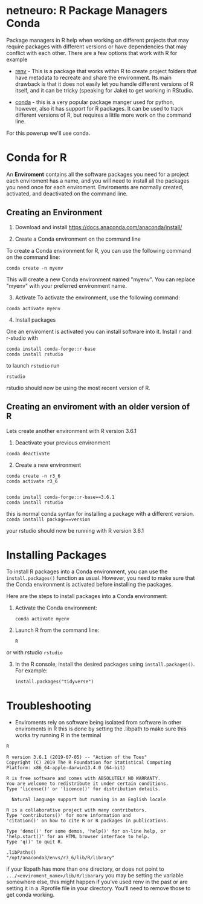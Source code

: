 # netneuro: R Package Managers Conda

Package managers in R help when working on different projects that may require packages with different versions or have dependencies that may conflict with each other. There are a few options that work with R for example

* [renv](https://rstudio.github.io/renv/articles/renv.html) - This is a package that works within R to create project folders that have metadata to recreate and share the environment. Its main drawback is that it does not easily let you handle different versions of R itself, and it can be tricky (speaking for Jake) to get working in RStudio. 

* [conda](https://docs.anaconda.com/working-with-conda/packages/using-r-language/) - this is a very popular package manger used for python, however, also it has support for R packages. It can be used to track different versions of R, but requires a little more work on the command line.

For this powerup we'll use conda.

# Conda for R

An **Enviroment** contains all the software packages you need for a project each enviroment has a name, and you will need to install all the packages you need once for each enviroment. Enviroments are normally created, activated, and deactivated on the command line. 

## Creating an Environment

1) Download and install https://docs.anaconda.com/anaconda/install/

2) Create a Conda environment on the command line

To create a Conda environment for R, you can use the following command on the command line:
```
conda create -n myenv 
```
This will create a new Conda environment named "myenv". You can replace "myenv" with your preferred environment name.

3) Activate
To activate the environment, use the following command:

```
conda activate myenv
```
4) Install packages

One an enviroment is activated you can install software into it. Install r and r-studio with

```
conda install conda-forge::r-base
conda install rstudio
```

to launch `rstudio` run 

```
rstudio 
```

rstudio should now be using the most recent version of R. 

## Creating an enviroment with an older version of R

Lets create another environment with R version 3.6.1

1) Deactivate your previous environment

```conda deactivate```

2) Create a new environment

```
conda create -n r3_6 
conda activate r3_6


conda install conda-forge::r-base==3.6.1
conda install rstudio
```


this is normal conda syntax for installing a package with a different version.
``` conda installl package==version ```

your rstudio should now be running with R version 3.6.1

# Installing Packages

To install R packages into a Conda environment, you can use the `install.packages()` function as usual. However, you need to make sure that the Conda environment is activated before installing the packages.

Here are the steps to install packages into a Conda environment:

1. Activate the Conda environment:
    ```
    conda activate myenv
    ```

2. Launch R from the command line:
    ```
    R
    ```
or with rstudio
    ```
    rstudio
    ```

3. In the R console, install the desired packages using `install.packages()`. For example:
    ```
    install.packages("tidyverse")
    ```


# Troubleshooting

* Enviroments rely on software being isolated from software in other enviroments in R this is done by setting the .libpath to make sure this works try running R in the terminal

```R
R
```
```
R version 3.6.1 (2019-07-05) -- "Action of the Toes"
Copyright (C) 2019 The R Foundation for Statistical Computing
Platform: x86_64-apple-darwin13.4.0 (64-bit)

R is free software and comes with ABSOLUTELY NO WARRANTY.
You are welcome to redistribute it under certain conditions.
Type 'license()' or 'licence()' for distribution details.

  Natural language support but running in an English locale

R is a collaborative project with many contributors.
Type 'contributors()' for more information and
'citation()' on how to cite R or R packages in publications.

Type 'demo()' for some demos, 'help()' for on-line help, or
'help.start()' for an HTML browser interface to help.
Type 'q()' to quit R.

```


```
.libPaths()
"/opt/anaconda3/envs/r3_6/lib/R/library"
```

if your libpath has more than one directory, or does not point to  ```.../<enviroment_name>/lib/R/libarary``` you may be setting the variable somewhere else, this might happen if you've used renv in the past or are setting it in a .Rprofile file in your directory. You'll need to remove those to get conda working.

